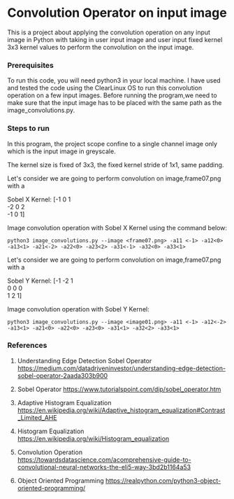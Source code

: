 # Convolution Operator on input image

This is a project about applying the convolution operation on any input image in Python with taking in user input image and user input fixed kernel 3x3 kernel values to perform the convolution on the input image.

### Prerequisites
To run this code, you will need python3 in your local machine. I have used and tested the code using the ClearLinux OS to run this convolution operation on a few input images. Before running the program,we need to make sure that the input image has to be placed with the same path as the image_convolutions.py.

### Steps to run
In this program, the project scope confine to a single channel image only which is the input image in greyscale.

The kernel size is fixed of 3x3, the fixed kernel stride of 1x1, same padding.

Let's consider we are going to perform convolution on image,frame07.png with a 

Sobel X Kernel: [-1 0 1   
                 -2 0 2  
                 -1 0 1]

Image convolution operation with Sobel X Kernel using the command below:
```
python3 image_convolutions.py --image <frame07.png> -a11 <-1> -a12<0> -a13<1> -a21<-2> -a22<0> -a23<2> -a31<-1> -a32<0> -a33<1>
```

Let's consider we are going to perform convolution on image,frame07.png with a 

Sobel Y Kernel: [-1 -2 1  
                 0 0 0  
                 1 2 1]

Image convolution operation with Sobel Y Kernel:
```
python3 image_convolutions.py --image <image01.png> -a11 <-1> -a12<-2> -a13<1> -a21<0> -a22<0> -a23<0> -a31<1> -a32<2> -a33<1>
```

### References
1. Understanding Edge Detection Sobel Operator https://medium.com/datadriveninvestor/understanding-edge-detection-sobel-operator-2aada303b900

2. Sobel Operator https://www.tutorialspoint.com/dip/sobel_operator.htm

3. Adaptive Histogram Equalization https://en.wikipedia.org/wiki/Adaptive_histogram_equalization#Contrast_Limited_AHE

4. Histogram Equalization https://en.wikipedia.org/wiki/Histogram_equalization

5. Convolution Operation https://towardsdatascience.com/acomprehensive-guide-to-convolutional-neural-networks-the-eli5-way-3bd2b1164a53 

6. Object Oriented Programming https://realpython.com/python3-object-oriented-programming/


